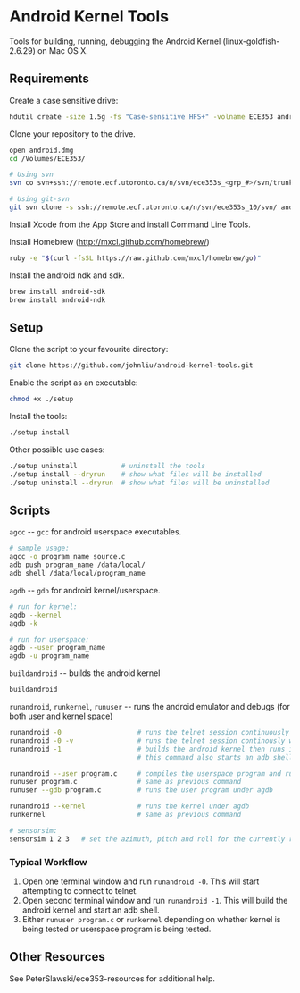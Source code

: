 Android Kernel Tools
====================

Tools for building, running, debugging the Android Kernel (linux-goldfish-2.6.29) on Mac OS X.


## Requirements

Create a case sensitive drive:
```sh
hdutil create -size 1.5g -fs "Case-sensitive HFS+" -volname ECE353 android.dmg
```

Clone your repository to the drive.
```sh
open android.dmg
cd /Volumes/ECE353/

# Using svn
svn co svn+ssh://remote.ecf.utoronto.ca/n/svn/ece353s_<grp_#>/svn/trunk android

# Using git-svn
git svn clone -s ssh://remote.ecf.utoronto.ca/n/svn/ece353s_10/svn/ android
```

Install Xcode from the App Store and install Command Line Tools.

Install Homebrew (http://mxcl.github.com/homebrew/)
```sh
ruby -e "$(curl -fsSL https://raw.github.com/mxcl/homebrew/go)"
```

Install the android ndk and sdk.
```sh
brew install android-sdk
brew install android-ndk
```


## Setup

Clone the script to your favourite directory:
```sh
git clone https://github.com/johnliu/android-kernel-tools.git
```

Enable the script as an executable:
```sh
chmod +x ./setup
```

Install the tools:
```sh
./setup install
```

Other possible use cases:
```sh
./setup uninstall           # uninstall the tools
./setup install --dryrun    # show what files will be installed
./setup uninstall --dryrun  # show what files will be uninstalled
```


## Scripts

`agcc` -- `gcc` for android userspace executables.
```sh
# sample usage:
agcc -o program_name source.c
adb push program_name /data/local/
adb shell /data/local/program_name
```

`agdb` -- `gdb` for android kernel/userspace.
```sh
# run for kernel:
agdb --kernel
agdb -k

# run for userspace:
agdb --user program_name
agdb -u program_name
```

`buildandroid` -- builds the android kernel
```sh
buildandroid
```

`runandroid`, `runkernel`, `runuser` -- runs the android emulator and debugs (for both user and kernel space)
```sh
runandroid -0                   # runs the telnet session continuously
runandroid -0 -v                # runs the telnet session continously with output
runandroid -1                   # builds the android kernel then runs it with a telnet connection
                                # this command also starts an adb shell

runandroid --user program.c     # compiles the userspace program and runs it under agdb
runuser program.c               # same as previous command
runuser --gdb program.c         # runs the user program under agdb

runandroid --kernel             # runs the kernel under agdb
runkernel                       # same as previous command

# sensorsim:
sensorsim 1 2 3   # set the azimuth, pitch and roll for the currently running device
```

### Typical Workflow
1.  Open one terminal window and run `runandroid -0`. This will start attempting to
    connect to telnet.
2.  Open second terminal window and run `runandroid -1`. This will build the android kernel
    and start an adb shell.
3.  Either `runuser program.c` or `runkernel` depending on whether kernel is being tested
    or userspace program is being tested.


## Other Resources

See PeterSlawski/ece353-resources for additional help.
